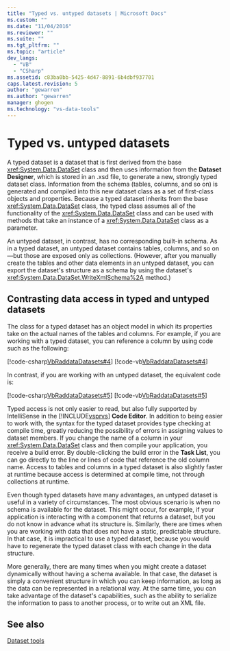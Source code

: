 ```yaml
---
title: "Typed vs. untyped datasets | Microsoft Docs"
ms.custom: ""
ms.date: "11/04/2016"
ms.reviewer: ""
ms.suite: ""
ms.tgt_pltfrm: ""
ms.topic: "article"
dev_langs: 
  - "VB"
  - "CSharp"
ms.assetid: c83ba0bb-5425-4d47-8891-6b4dbf937701
caps.latest.revision: 5
author: "gewarren"
ms.author: "gewarren"
manager: ghogen
ms.technology: "vs-data-tools"
---
```

# Typed vs. untyped datasets
A typed dataset is a dataset that is first derived from the base <xref:System.Data.DataSet> class and then uses information from the **Dataset Designer**, which is stored in an .xsd file, to generate a new, strongly typed dataset class. Information from the schema (tables, columns, and so on) is generated and compiled into this new dataset class as a set of first-class objects and properties. Because a typed dataset inherits from the base <xref:System.Data.DataSet> class, the typed class assumes all of the functionality of the <xref:System.Data.DataSet> class and can be used with methods that take an instance of a <xref:System.Data.DataSet> class as a parameter.  
  
 An untyped dataset, in contrast, has no corresponding built-in schema. As in a typed dataset, an untyped dataset contains tables, columns, and so on—but those are exposed only as collections. (However, after you manually create the tables and other data elements in an untyped dataset, you can export the dataset's structure as a schema by using the dataset's <xref:System.Data.DataSet.WriteXmlSchema%2A> method.)  
  
## Contrasting data access in typed and untyped datasets  
 The class for a typed dataset has an object model in which its properties take on the actual names of the tables and columns. For example, if you are working with a typed dataset, you can reference a column by using code such as the following:  
  
 [!code-csharp[VbRaddataDatasets#4](../data-tools/codesnippet/CSharp/typed-vs-untyped-datasets_1.cs)]
 [!code-vb[VbRaddataDatasets#4](../data-tools/codesnippet/VisualBasic/typed-vs-untyped-datasets_1.vb)]  
  
 In contrast, if you are working with an untyped dataset, the equivalent code is:  
  
 [!code-csharp[VbRaddataDatasets#5](../data-tools/codesnippet/CSharp/typed-vs-untyped-datasets_2.cs)]
 [!code-vb[VbRaddataDatasets#5](../data-tools/codesnippet/VisualBasic/typed-vs-untyped-datasets_2.vb)]  
  
 Typed access is not only easier to read, but also fully supported by IntelliSense in the [!INCLUDE[vsprvs](../code-quality/includes/vsprvs_md.md)] **Code Editor**. In addition to being easier to work with, the syntax for the typed dataset provides type checking at compile time, greatly reducing the possibility of errors in assigning values to dataset members. If you change the name of a column in your <xref:System.Data.DataSet> class and then compile your application, you receive a build error. By double-clicking the build error in the **Task List**, you can go directly to the line or lines of code that reference the old column name. Access to tables and columns in a typed dataset is also slightly faster at runtime because access is determined at compile time, not through collections at runtime.  
  
 Even though typed datasets have many advantages, an untyped dataset is useful in a variety of circumstances. The most obvious scenario is when no schema is available for the dataset. This might occur, for example, if your application is interacting with a component that returns a dataset, but you do not know in advance what its structure is. Similarly, there are times when you are working with data that does not have a static, predictable structure. In that case, it is impractical to use a typed dataset, because you would have to regenerate the typed dataset class with each change in the data structure.  
  
 More generally, there are many times when you might create a dataset dynamically without having a schema available. In that case, the dataset is simply a convenient structure in which you can keep information, as long as the data can be represented in a relational way. At the same time, you can take advantage of the dataset's capabilities, such as the ability to serialize the information to pass to another process, or to write out an XML file.

## See also
[Dataset tools](../data-tools/dataset-tools-in-visual-studio.md)